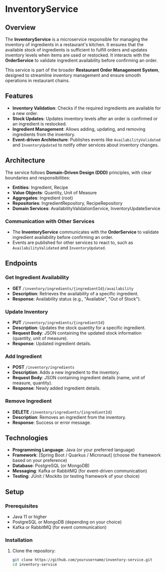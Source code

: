 # InventoryService

## Overview

The **InventoryService** is a microservice responsible for managing the inventory of ingredients in a restaurant's kitchen. It ensures that the available stock of ingredients is sufficient to fulfill orders and updates inventory levels when items are used or restocked. It interacts with the **OrderService** to validate ingredient availability before confirming an order.

This service is part of the broader **Restaurant Order Management System**, designed to streamline inventory management and ensure smooth operations in restaurant chains.

## Features

- **Inventory Validation**: Checks if the required ingredients are available for a new order.
- **Stock Updates**: Updates inventory levels after an order is confirmed or an ingredient is restocked.
- **Ingredient Management**: Allows adding, updating, and removing ingredients from the inventory.
- **Event-driven Architecture**: Publishes events like `AvailabilityValidated` and `InventoryUpdated` to notify other services about inventory changes.

## Architecture

The service follows **Domain-Driven Design (DDD)** principles, with clear boundaries and responsibilities:

- **Entities**: Ingredient, Recipe
- **Value Objects**: Quantity, Unit of Measure
- **Aggregates**: Ingredient (root)
- **Repositories**: IngredientRepository, RecipeRepository
- **Domain Services**: AvailabilityValidationService, InventoryUpdateService

### Communication with Other Services

- The **InventoryService** communicates with the **OrderService** to validate ingredient availability before confirming an order.
- Events are published for other services to react to, such as `AvailabilityValidated` and `InventoryUpdated`.

## Endpoints

### Get Ingredient Availability
- **GET** `/inventory/ingredients/{ingredientId}/availability`
- **Description**: Retrieves the availability of a specific ingredient.
- **Response**: Availability status (e.g., "Available", "Out of Stock").

### Update Inventory
- **PUT** `/inventory/ingredients/{ingredientId}`
- **Description**: Updates the stock quantity for a specific ingredient.
- **Request Body**: JSON containing the updated stock information (quantity, unit of measure).
- **Response**: Updated ingredient details.

### Add Ingredient
- **POST** `/inventory/ingredients`
- **Description**: Adds a new ingredient to the inventory.
- **Request Body**: JSON containing ingredient details (name, unit of measure, quantity).
- **Response**: Newly added ingredient details.

### Remove Ingredient
- **DELETE** `/inventory/ingredients/{ingredientId}`
- **Description**: Removes an ingredient from the inventory.
- **Response**: Success or error message.

## Technologies

- **Programming Language**: Java (or your preferred language)
- **Framework**: [Spring Boot / Quarkus / Micronaut] (choose the framework based on your preference)
- **Database**: PostgreSQL (or MongoDB)
- **Messaging**: Kafka or RabbitMQ (for event-driven communication)
- **Testing**: JUnit / Mockito (or testing framework of your choice)

## Setup

### Prerequisites

- Java 11 or higher
- PostgreSQL or MongoDB (depending on your choice)
- Kafka or RabbitMQ (for event communication)

### Installation

1. Clone the repository:
   ```bash
   git clone https://github.com/yourusername/inventory-service.git
   cd inventory-service
